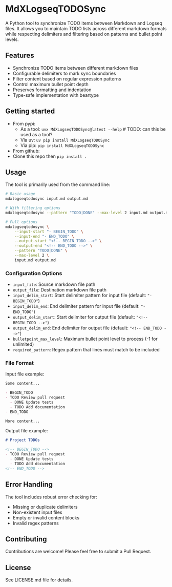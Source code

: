 # MdXLogseqTODOSync

A Python tool to synchronize TODO items between Markdown and Logseq files. It allows you to maintain TODO lists across different markdown formats while respecting delimiters and filtering based on patterns and bullet point levels.

## Features

- Synchronize TODO items between different markdown files
- Configurable delimiters to mark sync boundaries
- Filter content based on regular expression patterns
- Control maximum bullet point depth
- Preserves formatting and indentation
- Type-safe implementation with beartype

## Getting started
* From pypi:
    * As a tool: `uvx MdXLogseqTODOSync@latest --help`  # TODO: can this be used as a tool?
    * Via uv: `uv pip install MdXLogseqTODOSync`
    * Via pip: `pip install MdXLogseqTODOSync`
* From github:
* Clone this repo then `pip install .`

## Usage

The tool is primarily used from the command line:

```bash
# Basic usage
mdxlogseqtodosync input.md output.md

# With filtering options
mdxlogseqtodosync --pattern "TODO|DONE" --max-level 2 input.md output.md

# Full options
mdxlogseqtodosync \
    --input-start "- BEGIN_TODO" \
    --input-end "- END_TODO" \
    --output-start "<!-- BEGIN_TODO -->" \
    --output-end "<!-- END_TODO -->" \
    --pattern "TODO|DONE" \
    --max-level 2 \
    input.md output.md
```

### Configuration Options

- `input_file`: Source markdown file path
- `output_file`: Destination markdown file path
- `input_delim_start`: Start delimiter pattern for input file (default: `"- BEGIN_TODO"`)
- `input_delim_end`: End delimiter pattern for input file (default: `"- END_TODO"`)
- `output_delim_start`: Start delimiter for output file (default: `"<!-- BEGIN_TODO -->"`)
- `output_delim_end`: End delimiter for output file (default: `"<!-- END_TODO -->"`)
- `bulletpoint_max_level`: Maximum bullet point level to process (-1 for unlimited)
- `required_pattern`: Regex pattern that lines must match to be included

### File Format

Input file example:
```markdown
Some content...

- BEGIN_TODO
- TODO Review pull request
  - DONE Update tests
  - TODO Add documentation
- END_TODO

More content...
```

Output file example:
```markdown
# Project TODOs

<!-- BEGIN_TODO -->
- TODO Review pull request
  - DONE Update tests
  - TODO Add documentation
<!-- END_TODO -->
```

## Error Handling

The tool includes robust error checking for:
- Missing or duplicate delimiters
- Non-existent input files
- Empty or invalid content blocks
- Invalid regex patterns

## Contributing

Contributions are welcome! Please feel free to submit a Pull Request.

## License

See LICENSE.md file for details.
